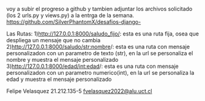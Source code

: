 

voy a subir el progreso a github y tambien adjuntar los 
archivos solicitado (los 2 urls.py y views.py) a la entrga
de la semana.
https://github.com/SilverPhantomX/desafios-django-



Las Rutas:
1)http://127.0.0.1:8000/saludo_fijo/: esta es una ruta
fija, osea que despliega un mensaje que no cambia
2)http://127.0.0.1:8000/saludo/<str:nombre>/: esta es una
ruta con mensaje personalizadon con un parametro de texto
(str), en la url se personaliza el nombre y muestra el
mensaje personalizado
3)http://127.0.0.1:8000/edad/<int:edad>/: esta es una ruta 
con mensaje personalizadon con un parametro numerico(int),
en la url se personaliza la edad y muestra el mensaje 
personalizado


Felipe Velasquez
21.212.135-5
fvelasquez2022@alu.uct.cl